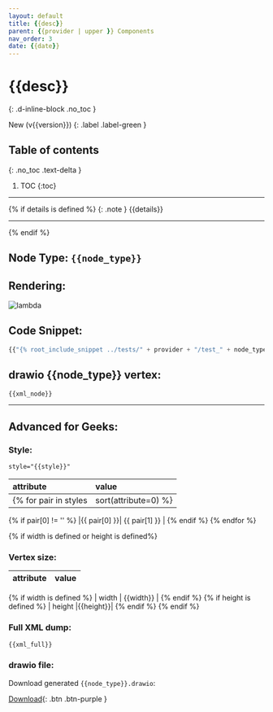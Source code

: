 ```yaml
---
layout: default
title: {{desc}}
parent: {{provider | upper }} Components
nav_order: 3
date: {{date}}
---
```


# {{desc}}
{: .d-inline-block .no_toc }

New (v{{version}})
{: .label .label-green }

## Table of contents
{: .no_toc .text-delta }

1. TOC
{:toc}

---

{% if details is defined %}
{: .note }
{{details}}

---
{% endif %}

## Node Type: ``{{node_type}}``

## Rendering:

![lambda](output/jpg/{{node_type}}.jpg)

## Code Snippet:

```python
{{"{% root_include_snippet ../tests/" + provider + "/test_" + node_type + ".py %" + "}"}}
```

## drawio {{node_type}} vertex:

```xml
{{xml_node}}
```
---

## Advanced for Geeks:

### Style:
```html
style="{{style}}"
```

| attribute | value |
|:----------|:------|
{% for pair in styles| sort(attribute=0) %}
{% if pair[0] != '' %}
|{{ pair[0] }}| {{ pair[1] }} |
{% endif %}
{% endfor %}

{% if width is defined or height is defined%}
### Vertex size:

| attribute | value |
|:---------|:-----------|
{% if width is defined %}
| width    | {{width}}  |
{% endif %}
{% if height is defined %}
| height   |{{height}}|
{% endif %}
{% endif %}

### Full XML dump:
```xml
{{xml_full}}
```

### drawio file:

Download generated ``{{node_type}}.drawio``:

[Download](output/drawio/{{node_type}}.drawio){: .btn .btn-purple }
